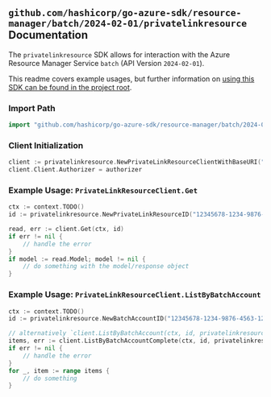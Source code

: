 
## `github.com/hashicorp/go-azure-sdk/resource-manager/batch/2024-02-01/privatelinkresource` Documentation

The `privatelinkresource` SDK allows for interaction with the Azure Resource Manager Service `batch` (API Version `2024-02-01`).

This readme covers example usages, but further information on [using this SDK can be found in the project root](https://github.com/hashicorp/go-azure-sdk/tree/main/docs).

### Import Path

```go
import "github.com/hashicorp/go-azure-sdk/resource-manager/batch/2024-02-01/privatelinkresource"
```


### Client Initialization

```go
client := privatelinkresource.NewPrivateLinkResourceClientWithBaseURI("https://management.azure.com")
client.Client.Authorizer = authorizer
```


### Example Usage: `PrivateLinkResourceClient.Get`

```go
ctx := context.TODO()
id := privatelinkresource.NewPrivateLinkResourceID("12345678-1234-9876-4563-123456789012", "example-resource-group", "batchAccountValue", "privateLinkResourceValue")

read, err := client.Get(ctx, id)
if err != nil {
	// handle the error
}
if model := read.Model; model != nil {
	// do something with the model/response object
}
```


### Example Usage: `PrivateLinkResourceClient.ListByBatchAccount`

```go
ctx := context.TODO()
id := privatelinkresource.NewBatchAccountID("12345678-1234-9876-4563-123456789012", "example-resource-group", "batchAccountValue")

// alternatively `client.ListByBatchAccount(ctx, id, privatelinkresource.DefaultListByBatchAccountOperationOptions())` can be used to do batched pagination
items, err := client.ListByBatchAccountComplete(ctx, id, privatelinkresource.DefaultListByBatchAccountOperationOptions())
if err != nil {
	// handle the error
}
for _, item := range items {
	// do something
}
```
